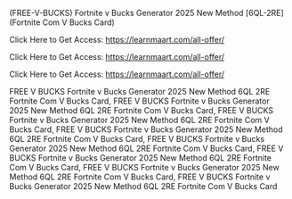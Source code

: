 (FREE-V-BUCKS) Fortnite v Bucks Generator 2025 New Method [6QL-2RE] (Fortnite Com V Bucks Card)

Click Here to Get Access: https://learnmaart.com/all-offer/

Click Here to Get Access: https://learnmaart.com/all-offer/

Click Here to Get Access: https://learnmaart.com/all-offer/

 FREE V BUCKS Fortnite v Bucks Generator 2025 New Method 6QL 2RE Fortnite Com V Bucks Card, FREE V BUCKS Fortnite v Bucks Generator 2025 New Method 6QL 2RE Fortnite Com V Bucks Card, FREE V BUCKS Fortnite v Bucks Generator 2025 New Method 6QL 2RE Fortnite Com V Bucks Card, FREE V BUCKS Fortnite v Bucks Generator 2025 New Method 6QL 2RE Fortnite Com V Bucks Card, FREE V BUCKS Fortnite v Bucks Generator 2025 New Method 6QL 2RE Fortnite Com V Bucks Card, FREE V BUCKS Fortnite v Bucks Generator 2025 New Method 6QL 2RE Fortnite Com V Bucks Card, FREE V BUCKS Fortnite v Bucks Generator 2025 New Method 6QL 2RE Fortnite Com V Bucks Card, FREE V BUCKS Fortnite v Bucks Generator 2025 New Method 6QL 2RE Fortnite Com V Bucks Card
